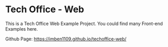 # Tech Office - Web
This is a Tech Office Web Example Project. You could find many Front-end Examples here.

Github Page: https://imben1109.github.io/techoffice-web/ 

